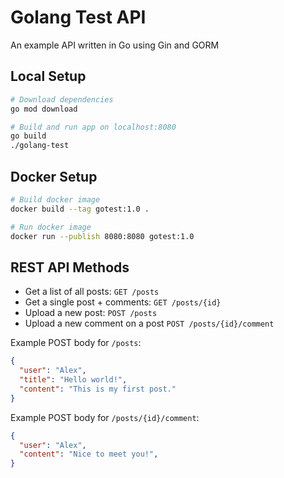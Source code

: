 # Golang Test API
An example API written in Go using Gin and GORM

## Local Setup
```bash
# Download dependencies
go mod download

# Build and run app on localhost:8080
go build
./golang-test
```

## Docker Setup
```bash
# Build docker image
docker build --tag gotest:1.0 .

# Run docker image
docker run --publish 8080:8080 gotest:1.0
```

## REST API Methods
* Get a list of all posts: `GET /posts`
* Get a single post + comments: `GET /posts/{id}`
* Upload a new post: `POST /posts`
* Upload a new comment on a post `POST /posts/{id}/comment`

Example POST body for `/posts`:
```json
{
  "user": "Alex",
  "title": "Hello world!",
  "content": "This is my first post."
}
```

Example POST body for `/posts/{id}/comment`:
```json
{
  "user": "Alex",
  "content": "Nice to meet you!",
}
```
